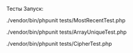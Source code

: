 Тесты 
Запуск:

./vendor/bin/phpunit tests/MostRecentTest.php

./vendor/bin/phpunit tests/ArrayUniqueTest.php 

./vendor/bin/phpunit tests/CipherTest.php 
